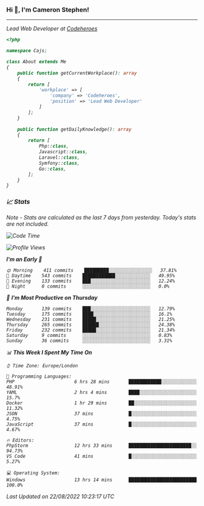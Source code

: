 ### Hi 👋, I'm Cameron Stephen!
<hr>
<p><em>Lead Web Developer at <a href="https://codeheroes.co.uk">Codeheroes</a></p>


```php
<?php

namespace Cajs;

class About extends Me
{
    public function getCurrentWorkplace(): array
    {
        return [
            'workplace' => [
                'company' => 'Codeheroes',
                'position' => 'Lead Web Developer'
            ]
        ];
    }

    public function getDailyKnowledge(): array
    {
        return [
            Php::class,
            Javascript::class,
            Laravel::class,
            Symfony::class,
            Go::class,
        ];
    }
}
```

### 📈 Stats
<p><em>Note - Stats are calculated as the last 7 days from yesterday. Today's stats are not included.</em></p>


<!--START_SECTION:waka-->
![Code Time](http://img.shields.io/badge/Code%20Time-3%2C096%20hrs%2058%20mins-blue)

![Profile Views](http://img.shields.io/badge/Profile%20Views-0-blue)

**I'm an Early 🐤** 

```text
🌞 Morning    411 commits    █████████░░░░░░░░░░░░░░░░   37.81% 
🌆 Daytime    543 commits    ████████████░░░░░░░░░░░░░   49.95% 
🌃 Evening    133 commits    ███░░░░░░░░░░░░░░░░░░░░░░   12.24% 
🌙 Night      0 commits      ░░░░░░░░░░░░░░░░░░░░░░░░░   0.0%

```
📅 **I'm Most Productive on Thursday** 

```text
Monday       139 commits    ███░░░░░░░░░░░░░░░░░░░░░░   12.79% 
Tuesday      175 commits    ████░░░░░░░░░░░░░░░░░░░░░   16.1% 
Wednesday    231 commits    █████░░░░░░░░░░░░░░░░░░░░   21.25% 
Thursday     265 commits    ██████░░░░░░░░░░░░░░░░░░░   24.38% 
Friday       232 commits    █████░░░░░░░░░░░░░░░░░░░░   21.34% 
Saturday     9 commits      ░░░░░░░░░░░░░░░░░░░░░░░░░   0.83% 
Sunday       36 commits     ░░░░░░░░░░░░░░░░░░░░░░░░░   3.31%

```


📊 **This Week I Spent My Time On** 

```text
⌚︎ Time Zone: Europe/London

💬 Programming Languages: 
PHP                      6 hrs 28 mins       ████████████░░░░░░░░░░░░░   48.91% 
YAML                     2 hrs 4 mins        ████░░░░░░░░░░░░░░░░░░░░░   15.7% 
Docker                   1 hr 29 mins        ██░░░░░░░░░░░░░░░░░░░░░░░   11.32% 
JSON                     37 mins             █░░░░░░░░░░░░░░░░░░░░░░░░   4.75% 
JavaScript               37 mins             █░░░░░░░░░░░░░░░░░░░░░░░░   4.67%

🔥 Editors: 
PhpStorm                 12 hrs 33 mins      ███████████████████████░░   94.73% 
VS Code                  41 mins             █░░░░░░░░░░░░░░░░░░░░░░░░   5.27%

💻 Operating System: 
Windows                  13 hrs 14 mins      █████████████████████████   100.0%

```


 Last Updated on 22/08/2022 10:23:17 UTC
<!--END_SECTION:waka-->
